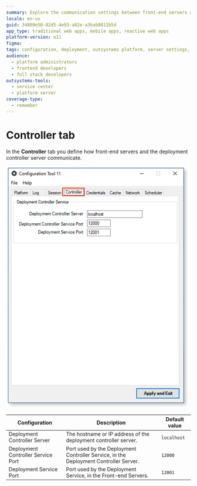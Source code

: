 ```yaml
---
summary: Explore the communication settings between front-end servers and the deployment controller server in OutSystems 11 (O11) using the Controller tab.
locale: en-us
guid: 34809e50-82d5-4e93-a02e-a3bab8811b5d
app_type: traditional web apps, mobile apps, reactive web apps
platform-version: o11
figma:
tags: configuration, deployment, outsystems platform, server settings, application deployment
audience:
  - platform administrators
  - frontend developers
  - full stack developers
outsystems-tools:
  - service center
  - platform server
coverage-type:
  - remember
---
```


# Controller tab

In the **Controller** tab you define how front-end servers and the deployment controller server communicate.

![Screenshot of the Controller tab in the Configuration Tool](images/controller-tab-ct.png "Controller tab")

Configuration | Description  | Default value
--------------|--------------|---------------
Deployment Controller Server | The hostname or IP address of the deployment controller server. | `localhost`
Deployment Controller Service Port | Port used by the Deployment Controller Service, in the Deployment Controller Server. | `12000`
Deployment Service Port | Port used by the Deployment Service, in the Front-end Servers. | `12001`
